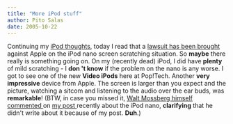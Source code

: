 ```yaml
---
title: "More iPod stuff"
author: Pito Salas
date: 2005-10-22
---
```




Continuing my [iPod thoughts](</weblogs/archives/000895.php>), today I read
that a [lawsuit has been brought
](<http://www.betanews.com/article/Apple_Sued_Over_Nano_Scratching/1129913472>)against
Apple on the iPod nano screen scratching situation. So **maybe** there really
is something going on. On my (recently dead) iPod, I did have **plenty** of
mild scratching - I **don 't know** if the problem on the nano is any worse. I
got to see one of the new **Video iPods** here at Pop!Tech. Another **very
impressive** device from Apple. The screen is larger than you expect and the
picture, watching a sitcom and listening to the audio over the ear buds, was
**remarkable**! (BTW, in case you missed it, [Walt Mossberg himself commented
](</mt/mt-comments-pitofake.cgi?entry_id=895>)on [my post
](</weblogs/archives/000895.php>)recently about the iPod nano, **clarifying**
that he didn't write about it because of my post. **Duh**.)


